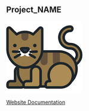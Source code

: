 ## Project_NAME
<div class="title_screenshot">

![immagine per fare figura](docs/img/Untitled.png)

</div>

[Website Documentation](https://giovisca-github.github.io/stupid_library/)

